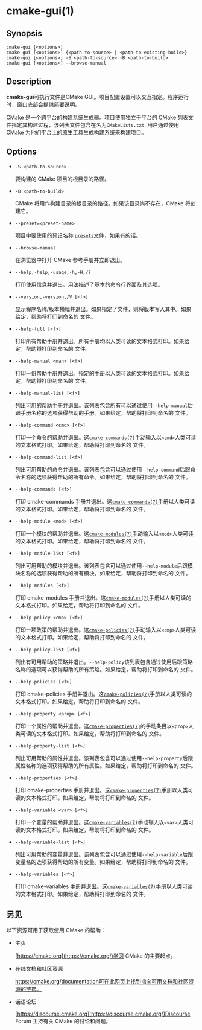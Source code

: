 # cmake-gui(1)

## Synopsis

```
cmake-gui [<options>]
cmake-gui [<options>] {<path-to-source> | <path-to-existing-build>}
cmake-gui [<options>] -S <path-to-source> -B <path-to-build>
cmake-gui [<options>] --browse-manual
```

## Description

**cmake-gui**可执行文件是CMake GUI。项目配置设置可以交互指定。程序运行时，窗口底部会提供简要说明。

CMake 是一个跨平台的构建系统生成器。项目使用独立于平台的 CMake 列表文件指定其构建过程，该列表文件包含在名为`CMakeLists.txt`. 用户通过使用 CMake 为他们平台上的原生工具生成构建系统来构建项目。

## Options

- `-S <path-to-source>`

  要构建的 CMake 项目的根目录的路径。

- `-B <path-to-build>`

  CMake 将用作构建目录的根目录的路径。如果该目录尚不存在，CMake 将创建它。

- `--preset=<preset-name>`

  项目中要使用的预设名称 [`presets`](https://cmake.org/cmake/help/latest/manual/cmake-presets.7.html#manual:cmake-presets(7))文件，如果有的话。

- `--browse-manual`

  在浏览器中打开 CMake 参考手册并立即退出。

- `--help,-help,-usage,-h,-H,/?`

  打印使用信息并退出。用法描述了基本的命令行界面及其选项。

- `--version,-version,/V [<f>]`

  显示程序名称/版本横幅并退出。如果指定了文件，则将版本写入其中。如果给定，帮助将打印到命名的 <f> 文件。

- `--help-full [<f>]`

  打印所有帮助手册并退出。所有手册均以人类可读的文本格式打印。如果给定，帮助将打印到命名的 <f> 文件。

- `--help-manual <man> [<f>]`

  打印一份帮助手册并退出。指定的手册以人类可读的文本格式打印。如果给定，帮助将打印到命名的 <f> 文件。

- `--help-manual-list [<f>]`

  列出可用的帮助手册并退出。该列表包含所有可以通过使用`--help-manual`后跟手册名称的选项获得帮助的手册。如果给定，帮助将打印到命名的 <f> 文件。

- `--help-command <cmd> [<f>]`

  打印一个命令的帮助并退出。这[`cmake-commands(7)`](https://cmake.org/cmake/help/latest/manual/cmake-commands.7.html#manual:cmake-commands(7))手动输入以`<cmd>`人类可读的文本格式打印。如果给定，帮助将打印到命名的 <f> 文件。

- `--help-command-list [<f>]`

  列出可用帮助的命令并退出。该列表包含可以通过使用`--help-command`后跟命令名称的选项获得帮助的所有命令。如果给定，帮助将打印到命名的 <f> 文件。

- `--help-commands [<f>]`

  打印 cmake-commands 手册并退出。这[`cmake-commands(7)`](https://cmake.org/cmake/help/latest/manual/cmake-commands.7.html#manual:cmake-commands(7))手册以人类可读的文本格式打印。如果给定，帮助将打印到命名的 <f> 文件。

- `--help-module <mod> [<f>]`

  打印一个模块的帮助并退出。这[`cmake-modules(7)`](https://cmake.org/cmake/help/latest/manual/cmake-modules.7.html#manual:cmake-modules(7))手动输入以`<mod>`人类可读的文本格式打印。如果给定，帮助将打印到命名的 <f> 文件。

- `--help-module-list [<f>]`

  列出可用帮助的模块并退出。该列表包含可以通过使用`--help-module`后跟模块名称的选项获得帮助的所有模块。如果给定，帮助将打印到命名的 <f> 文件。

- `--help-modules [<f>]`

  打印 cmake-modules 手册并退出。这[`cmake-modules(7)`](https://cmake.org/cmake/help/latest/manual/cmake-modules.7.html#manual:cmake-modules(7))手册以人类可读的文本格式打印。如果给定，帮助将打印到命名的 <f> 文件。

- `--help-policy <cmp> [<f>]`

  打印一项政策的帮助并退出。这[`cmake-policies(7)`](https://cmake.org/cmake/help/latest/manual/cmake-policies.7.html#manual:cmake-policies(7))手动输入以`<cmp>`人类可读的文本格式打印。如果给定，帮助将打印到命名的 <f> 文件。

- `--help-policy-list [<f>]`

  列出有可用帮助的策略并退出。`--help-policy`该列表包含通过使用后跟策略名称的选项可以获得帮助的所有策略。如果给定，帮助将打印到命名的 <f> 文件。

- `--help-policies [<f>]`

  打印 cmake-policies 手册并退出。这[`cmake-policies(7)`](https://cmake.org/cmake/help/latest/manual/cmake-policies.7.html#manual:cmake-policies(7))手册以人类可读的文本格式打印。如果给定，帮助将打印到命名的 <f> 文件。

- `--help-property <prop> [<f>]`

  打印一个属性的帮助并退出。这[`cmake-properties(7)`](https://cmake.org/cmake/help/latest/manual/cmake-properties.7.html#manual:cmake-properties(7))的手动条目以`<prop>`人类可读的文本格式打印。如果给定，帮助将打印到命名的 <f> 文件。

- `--help-property-list [<f>]`

  列出可用帮助的属性并退出。该列表包含可以通过使用`--help-property`后跟属性名称的选项获得帮助的所有属性。如果给定，帮助将打印到命名的 <f> 文件。

- `--help-properties [<f>]`

  打印 cmake-properties 手册并退出。这[`cmake-properties(7)`](https://cmake.org/cmake/help/latest/manual/cmake-properties.7.html#manual:cmake-properties(7))手册以人类可读的文本格式打印。如果给定，帮助将打印到命名的 <f> 文件。

- `--help-variable <var> [<f>]`

  打印一个变量的帮助并退出。这[`cmake-variables(7)`](https://cmake.org/cmake/help/latest/manual/cmake-variables.7.html#manual:cmake-variables(7))手动输入以`<var>`人类可读的文本格式打印。如果给定，帮助将打印到命名的 <f> 文件。

- `--help-variable-list [<f>]`

  列出可用帮助的变量并退出。该列表包含可以通过使用`--help-variable`后跟变量名的选项获得帮助的所有变量。如果给定，帮助将打印到命名的 <f> 文件。

- `--help-variables [<f>]`

  打印 cmake-variables 手册并退出。这[`cmake-variables(7)`](https://cmake.org/cmake/help/latest/manual/cmake-variables.7.html#manual:cmake-variables(7))手册以人类可读的文本格式打印。如果给定，帮助将打印到命名的 <f> 文件。

## 另见

以下资源可用于获取使用 CMake 的帮助：

- 主页

  [https://cmake.org](https://cmake.org/)学习 CMake 的主要起点。

- 在线文档和社区资源

  https://cmake.org/documentation可在此网页上找到指向可用文档和社区资源的链接。

- 话语论坛

  [https://discourse.cmake.org](https://discourse.cmake.org/)Discourse Forum 主持有关 CMake 的讨论和问题。
